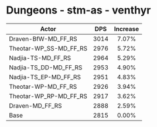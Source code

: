 # Dungeons - stm-as - venthyr
| Actor | DPS | Increase |
|---|:---:|:---:|
|Draven-BfW-MD_FF_RS|3014|7.07%|
|Theotar-WP_SS-MD_FF_RS|2976|5.72%|
|Nadjia-TS-MD_FF_RS|2964|5.29%|
|Nadjia-TS_DD-MD_FF_RS|2953|4.90%|
|Nadjia-TS_EP-MD_FF_RS|2951|4.83%|
|Theotar-WP-MD_FF_RS|2926|3.94%|
|Theotar-WP_RP-MD_FF_RS|2917|3.62%|
|Draven-MD_FF_RS|2888|2.59%|
|Base|2815|0.00%|
